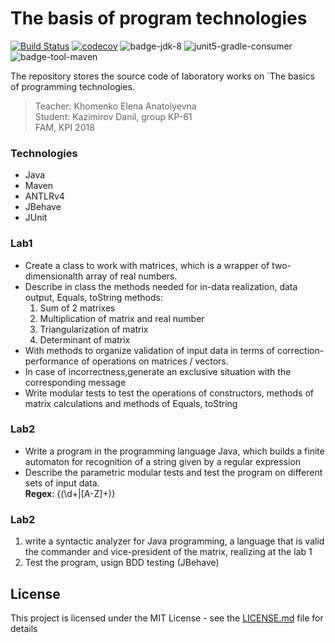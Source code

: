 # The basis of program technologies
[![Build Status][travis-master]](https://travis-ci.org/ZulusK/basis-of-program-technology)
[![codecov][codecov-master]](https://codecov.io/gh/ZulusK/basis-of-program-technology)
![badge-jdk-8]
![junit5-gradle-consumer][badge-junit-jupiter]
![badge-tool-maven]

The repository stores the source code of laboratory works on `The basics of programming technologies.  
> Teacher: Khomenko Elena Anatolyevna   
> Student: Kazimirov Danil, group KP-61   
> FAM, KPI 2018 
### Technologies
* Java
* Maven
* ANTLRv4
* JBehave
* JUnit
### Lab1
- Create a class to work with matrices, which is a wrapper of two-dimensionalth array of real numbers.
- Describe in class the methods needed for in-data realization, data output, Equals, toString methods:
	1. Sum of 2 matrixes
	2. Multiplication of matrix and real number
	3. Triangularization of matrix
	4. Determinant of matrix
- With methods to organize validation of input data in terms of correction-performance of operations on matrices / vectors. 
- In case of incorrectness,generate an exclusive situation with the corresponding message
- Write modular tests to test the operations of constructors, methods of matrix
calculations and methods of Equals, toString
### Lab2
- Write a program in the programming language Java, which builds a finite automaton for recognition of a string given by a regular expression
- Describe the parametric modular tests and test the program on different sets of input data.   
__Regex__: \{(\d+|[A-Z]+)\}
### Lab2
1) write a syntactic analyzer for Java programming, a language that is valid
the commander and vice-president of the matrix, realizing at the lab 1 
2) Test the program, usign BDD testing (JBehave)

## License
This project is licensed under the MIT License - see the [LICENSE.md](LICENSE.md) file for details

[badge-junit-jupiter]: https://img.shields.io/badge/junit-jupiter-green.svg "JUnit Jupiter Engine"
[badge-jdk-8]: https://img.shields.io/badge/jdk-8-yellow.svg "JDK-8"
[badge-tool-maven]: https://img.shields.io/badge/tool-maven-0440af.svg "Maven wrapper included"
[codecov-master]: https://codecov.io/gh/ZulusK/basis-of-program-technology/branch/master/graph/badge.svg "Code coverage master"
[travis-master]: https://travis-ci.org/ZulusK/basis-of-program-technology.svg?branch=master "Travis CI build status"


